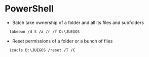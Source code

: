 PowerShell
=====

- Batch take ownership of a folder and all its files and subfolders
```shell
  takeown /d S /a /r /f D:\JUEGOS
```

- Reset permissions of a folder or a bunch of files
```shell
  icacls D:\JUEGOS /reset /T /C
```
